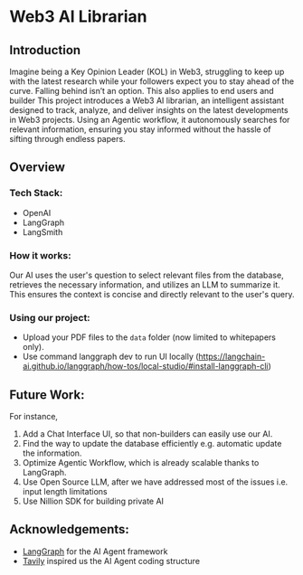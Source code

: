 # Web3 AI Librarian

## Introduction

Imagine being a Key Opinion Leader (KOL) in Web3, struggling to keep up with the latest research while your followers expect you to stay ahead of the curve. Falling behind isn’t an option. This also applies to end users and builder
This project introduces a Web3 AI librarian, an intelligent assistant designed to track, analyze, and deliver insights on the latest developments in Web3 projects. Using an Agentic workflow, it autonomously searches for relevant information, ensuring you stay informed without the hassle of sifting through endless papers.

## Overview
### Tech Stack:
- OpenAI
- LangGraph
- LangSmith


### How it works:
Our AI uses the user's question to select relevant files from the database, retrieves the necessary information, and utilizes an LLM to summarize it. This ensures the context is concise and directly relevant to the user's query.


### Using our project:
- Upload your PDF files to the `data` folder (now limited to whitepapers only).
- Use command langgraph dev to run UI locally (https://langchain-ai.github.io/langgraph/how-tos/local-studio/#install-langgraph-cli)

## Future Work:
For instance,
1. Add a Chat Interface UI, so that non-builders can easily use our AI.
2. Find the way to update the database efficiently e.g. automatic update the information.
3. Optimize Agentic Workflow, which is already scalable thanks to LangGraph.
4. Use Open Source LLM, after we have addressed most of the issues i.e. input length limitations
5. Use Nillion SDK for building private AI

## Acknowledgements:
- [LangGraph](https://www.langchain.com/langgraph) for the AI Agent framework
- [Tavily](https://tavily.com/) inspired us the AI Agent coding structure
